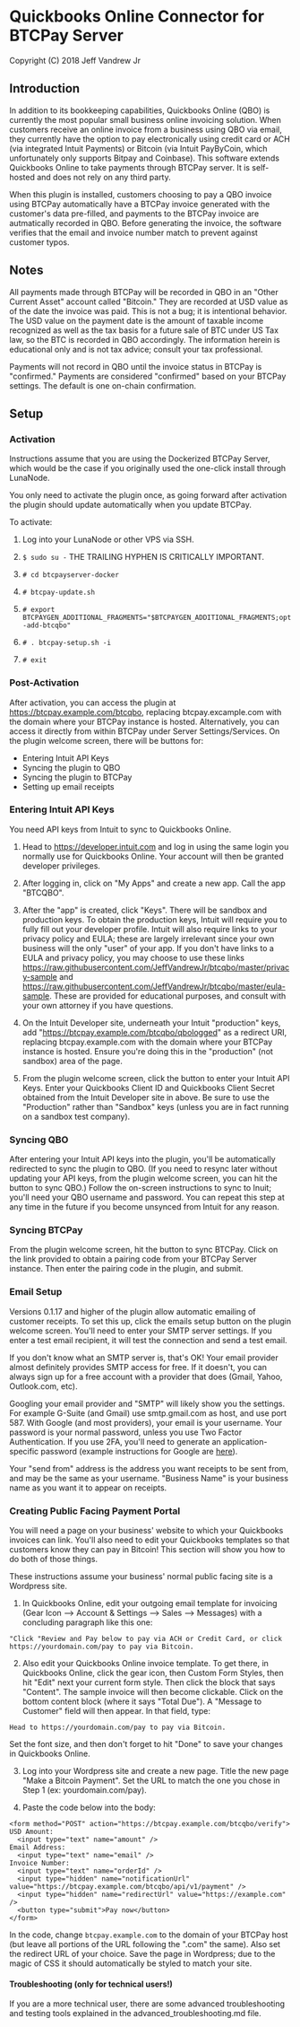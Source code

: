 <h1>Quickbooks Online Connector for BTCPay Server</h1>

Copyright (C) 2018 Jeff Vandrew Jr

<h2>Introduction</h2>

In addition to its bookkeeping capabilities, Quickbooks Online (QBO) is currently the most popular small business online invoicing solution. When customers receive an online invoice from a business using QBO via email, they currently have the option to pay electronically using credit card or ACH (via integrated Intuit Payments) or Bitcoin (via Intuit PayByCoin, which unfortunately only supports Bitpay and Coinbase). This software extends Quickbooks Online to take payments through BTCPay server. It is self-hosted and does not rely on any third party.

When this plugin is installed, customers choosing to pay a QBO invoice using BTCPay automatically have a BTCPay invoice generated with the customer's data pre-filled, and payments to the BTCPay invoice are autmatically recorded in QBO. Before generating the invoice, the software verifies that the email and invoice number match to prevent against customer typos.

<h2>Notes</h2>

All payments made through BTCPay will be recorded in QBO in an "Other Current Asset" account called "Bitcoin." They are recorded at USD value as of the date the invoice was paid. This is not a bug; it is intentional behavior. The USD value on the payment date is the amount of taxable income recognized as well as the tax basis for a future sale of BTC under US Tax law, so the BTC is recorded in QBO accordingly. The information herein is educational only and is not tax advice; consult your tax professional.

Payments will not record in QBO until the invoice status in BTCPay is "confirmed." Payments are considered "confirmed" based on your BTCPay settings. The default is one on-chain confirmation.

<h2>Setup</h2>

<h3>Activation</h3>

Instructions assume that you are using the Dockerized BTCPay Server, which would be the case if you originally used the one-click install through LunaNode.

You only need to activate the plugin once, as going forward after activation the plugin should update automatically when you update BTCPay.

To activate:

1. Log into your LunaNode or other VPS via SSH.

2. `$ sudo su -` THE TRAILING HYPHEN IS CRITICALLY IMPORTANT. 

3. `# cd btcpayserver-docker`

4. `# btcpay-update.sh`

4. `# export BTCPAYGEN_ADDITIONAL_FRAGMENTS="$BTCPAYGEN_ADDITIONAL_FRAGMENTS;opt-add-btcqbo"`

5. `# . btcpay-setup.sh -i`

6. `# exit`

<h3>Post-Activation</h3>

After activation, you can access the plugin at https://btcpay.example.com/btcqbo, replacing btcpay.excample.com with the domain where your BTCPay instance is hosted. Alternatively, you can access it directly from within BTCPay under Server Settings/Services. On the plugin welcome screen, there will be buttons for:

* Entering Intuit API Keys
* Syncing the plugin to QBO
* Syncing the plugin to BTCPay
* Setting up email receipts

<h3>Entering Intuit API Keys</h3>

You need API keys from Intuit to sync to Quickbooks Online.

1. Head to https://developer.intuit.com and log in using the same login you normally use for Quickbooks Online. Your account will then be granted developer privileges.

2. After logging in, click on "My Apps" and create a new app. Call the app "BTCQBO".

3. After the "app" is created, click "Keys". There will be sandbox and production keys. To obtain the production keys, Intuit will require you to fully fill out your developer profile. Intuit will also require links to your privacy policy and EULA; these are largely irrelevant since your own business will the only "user" of your app. If you don't have links to a EULA and privacy policy, you may choose to use these links https://raw.githubusercontent.com/JeffVandrewJr/btcqbo/master/privacy-sample and https://raw.githubusercontent.com/JeffVandrewJr/btcqbo/master/eula-sample. These are provided for educational purposes, and consult with your own attorney if you have questions. 

4. On the Intuit Developer site, underneath your Intuit "production" keys, add "https://btcpay.example.com/btcqbo/qbologged" as a redirect URI, replacing btcpay.example.com with the domain where your BTCPay instance is hosted. Ensure you're doing this in the "production" (not sandbox) area of the page.

5. From the plugin welcome screen, click the button to enter your Intuit API Keys. Enter your Quickbooks Client ID and Quickbooks Client Secret obtained from the Intuit Developer site in above. Be sure to use the "Production" rather than "Sandbox" keys (unless you are in fact running on a sandbox test company).

<h3>Syncing QBO</h3>

After entering your Intuit API keys into the plugin, you'll be automatically redirected to sync the plugin to QBO. (If you need to resync later without updating your API keys, from the plugin welcome screen, you can hit the button to sync QBO.) Follow the on-screen instructions to sync to Inuit; you'll need your QBO username and password. You can repeat this step at any time in the future if you become unsynced from Intuit for any reason.

<h3>Syncing BTCPay</h3>

From the plugin welcome screen, hit the button to sync BTCPay. Click on the link provided to obtain a pairing code from your BTCPay Server instance. Then enter the pairing code in the plugin, and submit.

<h3>Email Setup</h3>

Versions 0.1.17 and higher of the plugin allow automatic emailing of customer receipts. To set this up, click the emails setup button on the plugin welcome screen. You'll need to enter your SMTP server settings. If you enter a test email recipient, it will test the connection and send a test email.

If you don't know what an SMTP server is, that's OK! Your email provider almost definitely provides SMTP access for free. If it doesn't, you can always sign up for a free account with a provider that does (Gmail, Yahoo, Outlook.com, etc).

Googling your email provider and "SMTP" will likely show you the settings. For example G-Suite (and Gmail) use smtp.gmail.com as host, and use port 587. With Google (and most providers), your email is your username. Your password is your normal password, unless you use Two Factor Authentication. If you use 2FA, you'll need to generate an application-specific password (example instructions for Google are [here](https://support.google.com/mail/answer/185833?hl=en)).

Your "send from" address is the address you want receipts to be sent from, and may be the same as your username. "Business Name" is your business name as you want it to appear on receipts.

<h3>Creating Public Facing Payment Portal</h3>

You will need a page on your business' website to which your Quickbooks invoices can link. You'll also need to edit your Quickbooks templates so that customers know they can pay in Bitcoin! This section will show you how to do both of those things.

These instructions assume your business' normal public facing site is a Wordpress site. 

1. In Quickbooks Online, edit your outgoing email template for invoicing (Gear Icon --> Account & Settings --> Sales --> Messages) with a concluding paragraph like this one:
```
"Click "Review and Pay below to pay via ACH or Credit Card, or click https://yourdomain.com/pay to pay via Bitcoin.
```
2. Also edit your Quickbooks Online invoice template. To get there, in Quickbooks Online, click the gear icon, then Custom Form Styles, then hit "Edit" next your current form style. Then click the block that says "Content". The sample invoice will then become clickable. Click on the bottom content block (where it says "Total Due"). A "Message to Customer" field will then appear. In that field, type:
```
Head to https://yourdomain.com/pay to pay via Bitcoin.
```
Set the font size, and then don't forget to hit "Done" to save your changes in Quickbooks Online.

3. Log into your Wordpress site and create a new page. Title the new page "Make a Bitcoin Payment". Set the URL to match the one you chose in Step 1 (ex: yourdomain.com/pay).

4. Paste the code below into the body:
```
<form method="POST" action="https://btcpay.example.com/btcqbo/verify">
USD Amount:
  <input type="text" name="amount" />
Email Address:
  <input type="text" name="email" />
Invoice Number:
  <input type="text" name="orderId" />
  <input type="hidden" name="notificationUrl" value="https://btcpay.example.com/btcqbo/api/v1/payment" />
  <input type="hidden" name="redirectUrl" value="https://example.com" />
  <button type="submit">Pay now</button>
</form>
```
In the code, change `btcpay.example.com` to the domain of your BTCPay host (but leave all portions of the URL following the ".com" the same). Also set the redirect URL of your choice. Save the page in Wordpress; due to the magic of CSS it should automatically be styled to match your site.

<h4>Troubleshooting (only for technical users!)</h4>

If you are a more technical user, there are some advanced troubleshooting and testing tools explained in the advanced_troubleshooting.md file.
